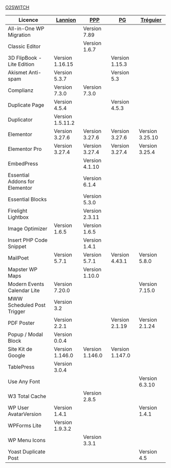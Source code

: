 




[O2SWITCH](https://moloch.o2switch.net:2083/)



| Licence    | [Lannion](https://lannion-pleumeur.catholique.fr/wp-admin) | [PPP](https://paroisses-plestin-ploumilliau-plouaret.catholique.fr/wp-admin) | [PG](https://www.iojv4204.odns.fr/pg/wp-admin) | [Tréguier](https://cpsainttugdual.catholique.fr/wp-admin) | 
| ---------  | ---------------------------------------------------------- | ---------------------------------------------------------------------------- | ---------------------------------------------- | ---------------------------
| All-in-One WP Migration | | Version 7.89 
| Classic Editor |  | Version 1.6.7  |
| 3D FlipBook - Lite Edition | Version 1.16.15 |  |  Version 1.15.3  |
| Akismet Anti-spam| Version 5.3.7 |  |  Version 5.3  |
| Complianz | Version 7.3.0 | Version 7.3.0  |
| Duplicate Page | Version 4.5.4 |  |  Version 4.5.3 |
| Duplicator | Version 1.5.11.2 |
| Elementor | Version 3.27.6 | Version 3.27.6 | Version 3.27.6 | Version 3.25.10 | |
| Elementor Pro | Version 3.27.4 | Version 3.27.4 | Version 3.27.4  |  Version 3.25.4 |
| EmbedPress |   |   Version 4.1.10 |
| Essential Addons for Elementor | | Version 6.1.4 |
| Essential Blocks |   |  Version 5.3.0 |
| Firelight Lightbox |  | Version 2.3.11 |
| Image Optimizer | Version 1.6.5 | Version 1.6.5 |
| Insert PHP Code Snippet |   | Version 1.4.1 |
| MailPoet | Version 5.7.1 | Version 5.7.1 | Version 4.43.1  | Version 5.8.0 |
| Mapster WP Maps |  |  Version 1.10.0  |
| Modern Events Calendar Lite | Version 7.20.0 | |   |   Version 7.15.0  |
| MWW Scheduled Post Trigger | Version 3.2
| PDF Poster | Version 2.2.1 |  | Version 2.1.19  | Version 2.1.24  |
| Popup / Modal Block | Version 0.0.4 |
| Site Kit de Google | Version 1.146.0 | Version 1.146.0 | Version 1.147.0 |
| TablePress |Version 3.0.4  |
| Use Any Font |  |    |   | Version 6.3.10 |
| W3 Total Cache |   |  Version 2.8.5 |
| WP User AvatarVersion | Version 1.4.1 |   |   |  Version 1.4.1 |
| WPForms Lite | Version 1.9.3.2 |
| WP Menu Icons |   |  Version 3.3.1  |
| Yoast Duplicate Post |  |  |  | Version 4.5  |

 


